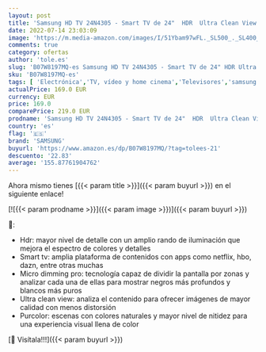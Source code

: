```yaml
---
layout: post
title: 'Samsung HD TV 24N4305 - Smart TV de 24"  HDR  Ultra Clean View  PurColor  Micro Dimming Pro y Color Negro.'
date: 2022-07-14 23:03:09
image: 'https://m.media-amazon.com/images/I/51Ybam97wFL._SL500_._SL400_.jpg'
comments: true
category: ofertas
author: 'tole.es'
slug: 'B07W8197MQ-es Samsung HD TV 24N4305 - Smart TV de 24" HDR Ultra Clean...'
sku: 'B07W8197MQ-es'
tags: [ 'Electrónica','TV, vídeo y home cinema','Televisores','samsung','smart','tv','🇪🇸', ]
actualPrice: 169.0 EUR
currency: EUR
price: 169.0
comparePrice: 219.0 EUR
prodname: 'Samsung HD TV 24N4305 - Smart TV de 24"  HDR  Ultra Clean View  PurColor  Micro Dimming Pro y Color Negro.'
country: 'es'
flag: '🇪🇸'
brand: 'SAMSUNG'
buyurl: 'https://www.amazon.es/dp/B07W8197MQ/?tag=tolees-21'
descuento: '22.83'
average: '155.87761904762'
---
```


Ahora mismo tienes [{{< param title >}}]({{< param buyurl >}}) en el siguiente enlace!

[![{{< param prodname >}}]({{< param image >}})]({{< param buyurl >}})

🔎:

- Hdr: mayor nivel de detalle con un amplio rando de iluminación que mejora el espectro de colores y detalles
- Smart tv: amplia plataforma de contenidos con apps como netflix, hbo, dazn, entre otras muchas
- Micro dimming pro: tecnología capaz de dividir la pantalla por zonas y analizar cada una de ellas para mostrar negros más profundos y blancos más puros
- Ultra clean view: analiza el contenido para ofrecer imágenes de mayor calidad con menos distorsión
- Purcolor: escenas con colores naturales y mayor nivel de nitidez para una experiencia visual llena de color

[🛒 Visítala!!!]({{< param buyurl >}})
